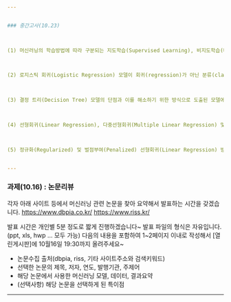 ```yaml
---


### 중간고사(10.23)

 

(1) 머신러닝의 학습방법에 따라 구분되는 지도학습(Supervised Learning), 비지도학습(Unsupervised Learning) 및 강화학습 (Reinforcement Learning)의 차이에 대해 설명하시오.

 

(2) 로지스틱 회귀(Logistic Regression) 모델이 회귀(regression)가 아닌 분류(classification) 모델로 구분되는 이유를 설명하시오.

 

(3) 결정 트리(Decision Tree) 모델의 단점과 이를 해소하기 위한 방식으로 도출된 모델에 대해 설명하시오.

 

(4) 선형회귀(Linear Regression), 다중선형회귀(Multiple Linear Regression) 및 다항선형회귀(Polynomial Linear Regression)의 차이점을 설명하시오.

 

(5) 정규화(Regularized) 및 벌점부여(Penalized) 선형회귀(Linear Regression) 방식의 대표적인 모델 3가지에 대해 설명하시오.


---
```



### 과제(10.16) : 논문리뷰

각자 아래 사이트 등에서 머신러닝 관련 논문을 찾아 요약해서 발표하는 시간을 갖겠습니다.
https://www.dbpia.co.kr/
https://www.riss.kr/

발표 시간은 개인별 5분 정도로 짧게 진행하겠습니다~
발표 파일의 형식은 자유입니다.(ppt, xls, hwp ... 모두 가능)
다음의 내용을 포함하여 1~2페이지 이내로 작성해서 [열린게시판]에 10월16일 19:30까지 올려주세요~
 - 논문수집 출처(dbpia, riss, 기타 사이트주소와 검색키워드)
 - 선택한 논문의 제목, 저자, 연도, 발행기관, 주제어
 - 해당 논문에서 사용한 머신러닝 모델, 데이터, 결과요약
 - (선택사항) 해당 논문을 선택하게 된 특이점


--- 

